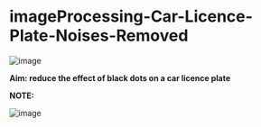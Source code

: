 # imageProcessing-Car-Licence-Plate-Noises-Removed
![image](https://user-images.githubusercontent.com/90328373/177279054-bbe7e037-3177-4301-9c02-d3ee808153c0.png)

**Aim: reduce the effect of black dots on a car licence plate**

**NOTE:**

![image](https://user-images.githubusercontent.com/90328373/177279361-3c26199a-ba1e-4515-9b87-4a920c164a4b.png)
